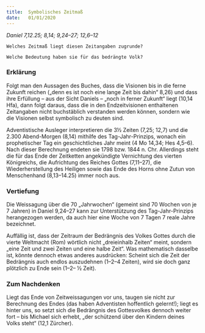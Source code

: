 ```yaml
---
title:  Symbolisches Zeitmaß
date:   01/01/2020
---
```


_Daniel 7,12.25; 8,14; 9,24–27; 12,6–12_

`Welches Zeitmaß liegt diesen Zeitangaben zugrunde?`

`Welche Bedeutung haben sie für das bedrängte Volk?`

### Erklärung

Folgt man den Aussagen des Buches, dass die Visionen bis in die ferne Zukunft reichen („denn es ist noch eine lange Zeit bis dahin“ 8,26) und dass ihre Erfüllung – aus der Sicht Daniels – „noch in ferner Zukunft“ liegt (10,14 Hfa), dann folgt daraus, dass die in den Endzeitvisionen enthaltenen Zeitangaben nicht buchstäblich verstanden werden können, sondern wie die Visionen selbst symbolisch zu deuten sind. 

Adventistische Ausleger interpretieren die 3½ Zeiten (7,25; 12,7) und die 2.300 Abend-Morgen (8,14) mithilfe des Tag-Jahr-Prinzips, wonach ein prophetischer Tag ein geschichtliches Jahr meint (4 Mo 14,34; Hes 4,5–6). Nach dieser Berechnung endeten sie 1798 bzw. 1844 n. Chr. Allerdings steht die für das Ende der Zeitketten angekündigte Vernichtung des vierten Königreichs, die Aufrichtung des Reiches Gottes (7,11–27), die Wiederherstellung des Heiligen sowie das Ende des Horns ohne Zutun von Menschenhand (8,13–14.25) immer noch aus.

### Vertiefung

Die Weissagung über die 70 „Jahrwochen“ (gemeint sind 70 Wochen von je 7 Jahren) in Daniel 9,24–27 kann zur Unterstützung des Tag-Jahr-Prinzips herangezogen werden, da auch hier eine Woche von 7 Tagen 7 reale Jahre bezeichnet.

Auffällig ist, dass der Zeitraum der Bedrängnis des Volkes Gottes durch die vierte Weltmacht (Rom) wörtlich nicht „dreieinhalb Zeiten“ meint, sondern „eine Zeit und zwei Zeiten und eine halbe Zeit“. Was mathematisch dasselbe ist, könnte dennoch etwas anderes ausdrücken: Scheint sich die Zeit der Bedrängnis auch endlos auszudehnen (1–2–4 Zeiten), wird sie doch ganz plötzlich zu Ende sein (1–2– ½ Zeit).

### Zum Nachdenken

Liegt das Ende von Zeitweissagungen vor uns, taugen sie nicht zur Berechnung des Endes (das haben Adventisten hoffentlich gelernt!); liegt es hinter uns, so setzt sich die Bedrängnis des Gottesvolkes dennoch weiter fort – bis Michael sich erhebt, „der schützend über den Kindern deines Volks steht“ (12,1 Zürcher).